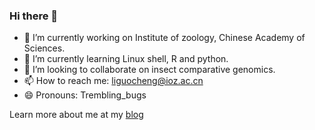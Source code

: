 ### Hi there 👋

- 🔭 I’m currently working on Institute of zoology, Chinese Academy of Sciences.
- 🌱 I’m currently learning Linux shell, R and python.
- 👯 I’m looking to collaborate on insect comparative genomics.
- 📫 How to reach me: liguocheng@ioz.ac.cn
- 😄 Pronouns: Trembling_bugs

Learn more about me at my [blog](https://www.liguocheng.top/)
